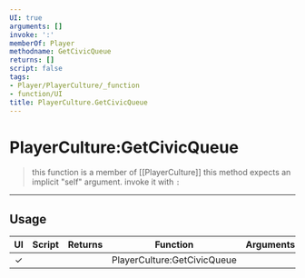 ```yaml
---
UI: true
arguments: []
invoke: ':'
memberOf: Player
methodname: GetCivicQueue
returns: []
script: false
tags:
- Player/PlayerCulture/_function
- function/UI
title: PlayerCulture.GetCivicQueue
---
```

# PlayerCulture:GetCivicQueue
> this function is a member of [[PlayerCulture]]
> this method expects an implicit "self" argument. invoke it with `:`
-----
## Usage
|  UI | Script | Returns | Function | Arguments |
|:---:|:------:|-------:|:--------:|:---------|
|✓| ||PlayerCulture:GetCivicQueue||
